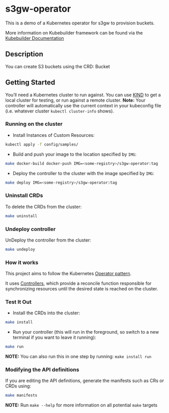 # s3gw-operator

This is a demo of a Kubernetes operator for s3gw to provision buckets.

More information on Kubebuilder framework can be found via the
[Kubebuilder Documentation](https://book.kubebuilder.io/introduction.html)

## Description

You can create S3 buckets using the CRD: Bucket

## Getting Started

You’ll need a Kubernetes cluster to run against.
You can use [KIND](https://sigs.k8s.io/kind) to get a local cluster
for testing, or run against a remote cluster.
**Note:** Your controller will automatically use the current
context in your kubeconfig file
(i.e. whatever cluster `kubectl cluster-info` shows).

### Running on the cluster

- Install Instances of Custom Resources:

```sh
kubectl apply -f config/samples/
```

- Build and push your image to the location specified by `IMG`:

```sh
make docker-build docker-push IMG=<some-registry>/s3gw-operator:tag
```

- Deploy the controller to the cluster with the image specified by `IMG`:

```sh
make deploy IMG=<some-registry>/s3gw-operator:tag
```

### Uninstall CRDs

To delete the CRDs from the cluster:

```sh
make uninstall
```

### Undeploy controller

UnDeploy the controller from the cluster:

```sh
make undeploy
```

### How it works

This project aims to follow the Kubernetes
[Operator pattern](https://kubernetes.io/docs/concepts/extend-kubernetes/operator/).

It uses
[Controllers](https://kubernetes.io/docs/concepts/architecture/controller/),
which provide a reconcile function responsible for synchronizing resources
until the desired state is reached on the cluster.

### Test It Out

- Install the CRDs into the cluster:

```sh
make install
```

- Run your controller (this will run in the foreground, so switch
to a new terminal if you want to leave it running):

```sh
make run
```

**NOTE:** You can also run this in one step by running: `make install run`

### Modifying the API definitions

If you are editing the API definitions, generate the manifests
such as CRs or CRDs using:

```sh
make manifests
```

**NOTE:** Run `make --help` for more information on all potential `make` targets
